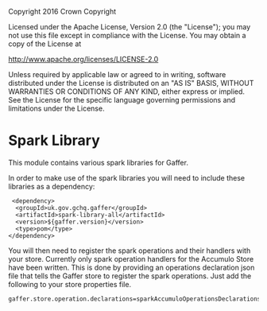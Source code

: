 Copyright 2016 Crown Copyright

Licensed under the Apache License, Version 2.0 (the "License");
you may not use this file except in compliance with the License.
You may obtain a copy of the License at

  http://www.apache.org/licenses/LICENSE-2.0

Unless required by applicable law or agreed to in writing, software
distributed under the License is distributed on an "AS IS" BASIS,
WITHOUT WARRANTIES OR CONDITIONS OF ANY KIND, either express or implied.
See the License for the specific language governing permissions and
limitations under the License.


Spark Library
============
This module contains various spark libraries for Gaffer.

In order to make use of the spark libraries you will need to include these libraries as a dependency:

```
 <dependency>
  <groupId>uk.gov.gchq.gaffer</groupId>
  <artifactId>spark-library-all</artifactId>
  <version>${gaffer.version}</version>
  <type>pom</type>
</dependency>
```

You will then need to register the spark operations and their handlers with your store. Currently only spark operation handlers for the Accumulo Store have been written.
This is done by providing an operations declaration json file that tells the Gaffer store to register the spark operations.
Just add the following to your store properties file.
```
gaffer.store.operation.declarations=sparkAccumuloOperationsDeclarations.json
```